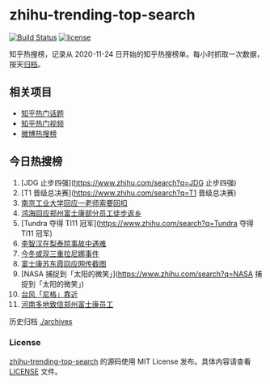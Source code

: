 # zhihu-trending-top-search

[![Build Status](https://github.com/justjavac/zhihu-trending-top-search/workflows/ci/badge.svg?branch=main)](https://github.com/justjavac/zhihu-trending-top-search/actions)
[![license](https://img.shields.io/github/license/justjavac/zhihu-trending-top-search)](https://github.com/justjavac/zhihu-trending-top-search/blob/main/LICENSE)

知乎热搜榜，记录从 2020-11-24 日开始的知乎热搜榜单。每小时抓取一次数据，按天[归档](./archives)。

## 相关项目

- [知乎热门话题](https://github.com/justjavac/zhihu-trending-hot-questions)
- [知乎热门视频](https://github.com/justjavac/zhihu-trending-hot-video)
- [微博热搜榜](https://github.com/justjavac/weibo-trending-hot-search)

## 今日热搜榜

<!-- BEGIN -->
<!-- 最后更新时间 Mon Oct 31 2022 11:10:19 GMT+0800 (China Standard Time) -->

1. [JDG 止步四强](https://www.zhihu.com/search?q=JDG 止步四强)
1. [T1 晋级总决赛](https://www.zhihu.com/search?q=T1 晋级总决赛)
1. [南京工业大学回应一老师索要回扣](https://www.zhihu.com/search?q=南京工业大学回应一老师索要回扣)
1. [鸿海回应郑州富士康部分员工徒步返乡](https://www.zhihu.com/search?q=鸿海回应郑州富士康部分员工徒步返乡)
1. [Tundra 夺得 TI11 冠军](https://www.zhihu.com/search?q=Tundra 夺得 TI11 冠军)
1. [李智汉在梨泰院事故中遇难](https://www.zhihu.com/search?q=李智汉在梨泰院事故中遇难)
1. [今冬或现三重拉尼娜事件](https://www.zhihu.com/search?q=今冬或现三重拉尼娜事件)
1. [富士康苏东霞回应网传截图](https://www.zhihu.com/search?q=富士康苏东霞回应网传截图)
1. [NASA 捕捉到「太阳的微笑」](https://www.zhihu.com/search?q=NASA 捕捉到「太阳的微笑」)
1. [台风「尼格」靠近](https://www.zhihu.com/search?q=台风「尼格」靠近)
1. [河南多地致信郑州富士康员工](https://www.zhihu.com/search?q=河南多地致信郑州富士康员工)

<!-- END -->

历史归档 [./archives](./archives)

### License

[zhihu-trending-top-search](https://github.com/justjavac/zhihu-trending-top-search)
的源码使用 MIT License 发布。具体内容请查看 [LICENSE](./LICENSE) 文件。
